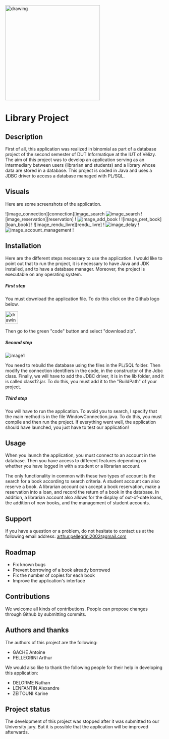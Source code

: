 <img src="https://i.goopics.net/ip4368.png" alt="drawing" width="300" heigth="300"/> 

Library Project
==============================================================

Description
--------------------------------------------------------------

First of all, this application was realized in binomial as part of a database project of the second semester of DUT Informatique at the IUT of Vélizy.
The aim of this project was to develop an application serving as an intermediary between users (librarian and students) and a library whose data are stored in a database. This project is coded in Java and uses a JDBC driver to access a database managed with PL/SQL.

Visuals
--------------------------------------------------------------

Here are some screenshots of the application.

![image_connection][connection][image_search
![image_search][search]
![image_reservation][reservation] !
![image_add_book][add_book] !
![image_pret_book][loan_book] !
![image_rendu_livre][rendu_livre] !
![image_delay][delay] !
![image_account_management][account_management] !

Installation
--------------------------------------------------------------

Here are the different steps necessary to use the application. I would like to point out that to run the project, it is necessary to have Java and JDK installed, and to have a database manager. Moreover, the project is executable on any operating system. 

##### First step

You must download the application file. To do this click on the Github logo below.

[<img src="https://upload.wikimedia.org/wikipedia/commons/thumb/9/91/Octicons-mark-github.svg/2048px-Octicons-mark-github.svg.png" alt="drawing" width="40" heigth="40"/>](https://github.com/arthurpellegrini/library_project)

Then go to the green "code" button and select "download zip".

##### Second step

![image1][import_csv]

You need to rebuild the database using the files in the PL/SQL folder. 
Then modify the connection identifiers in the code, in the constructor of the Jdbc class. 
Finally, we will have to add the JDBC driver, it is in the lib folder, and it is called class12.jar. To do this, you must add it to the "BuildPath" of your project.

##### Third step

You will have to run the application. To avoid you to search, I specify that the main method is in the file WindowConnection.java. To do this, you must compile and then run the project. If everything went well, the application should have launched, you just have to test our application!

Usage
--------------------------------------------------------------

When you launch the application, you must connect to an account in the database. Then you have access to different features depending on whether you have logged in with a student or a librarian account. 

The only functionality in common with these two types of account is the search for a book according to search criteria.
A student account can also reserve a book. 
A librarian account can accept a book reservation, make a reservation into a loan, and record the return of a book in the database. In addition, a librarian account also allows for the display of out-of-date loans, the addition of new books, and the management of student accounts.

Support
--------------------------------------------------------------

If you have a question or a problem, do not hesitate to contact us at the following email address: arthur.pellegrini2002@gmail.com

Roadmap
--------------------------------------------------------------

* Fix known bugs
* Prevent borrowing of a book already borrowed
* Fix the number of copies for each book
* Improve the application's interface


Contributions
--------------------------------------------------------------

We welcome all kinds of contributions. People can propose changes through Github by submitting commits.

Authors and thanks
--------------------------------------------------------------

The authors of this project are the following: 

* GACHE Antoine 
* PELLEGRINI Arthur

We would also like to thank the following people for their help in developing this application: 

* DELORME Nathan
* LENFANTIN Alexandre
* ZEITOUNI Karine

Project status 
--------------------------------------------------------------

The development of this project was stopped after it was submitted to our University jury. But it is possible that the application will be improved afterwards.

[//]: # (Reference link used in the body of the Markdown)
[import_csv]: https://i.goopics.net/tt83jo.png
[login]: https://i.goopics.net/xtb3dv.png
[search]: https://i.goopics.net/2l
[booking]: https://i.goopics.net/ccb7zp.png
[add_book]: https://i.goopics.net/jfs74v.png
[book_ready]: https://i.goopics.net/do3i5s.png
[book_return]: https://i.goopics.net/eix6au.png
[delay]: https://i.goopics.net/0m8mvy.png
[account_management]: https://i.goopics.net/vvo51b.png